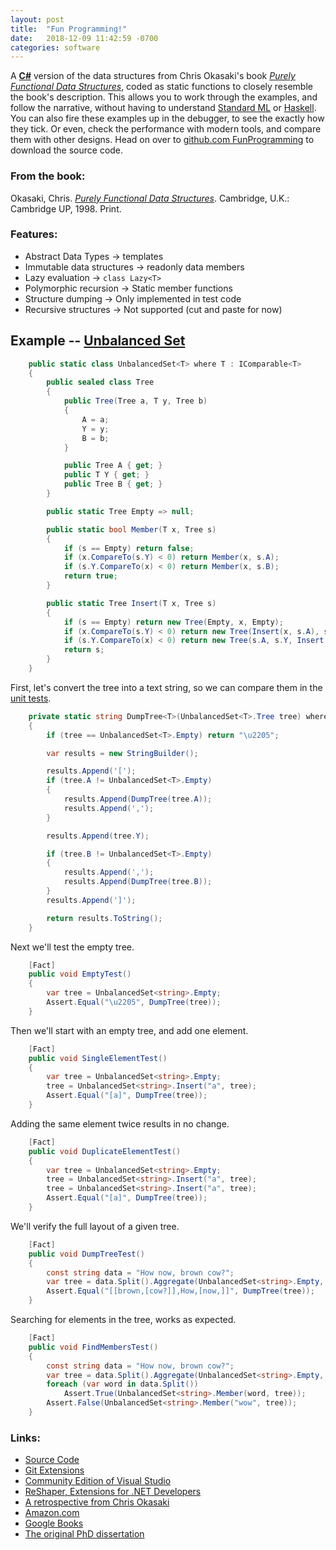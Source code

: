 ```yaml
---
layout: post
title:  "Fun Programming!"
date:   2018-12-09 11:42:59 -0700
categories: software
---
```

A [__C#__][csharp] version of the data structures from Chris Okasaki's book [_Purely Functional Data Structures_][cambridge], 
coded as static functions to closely resemble the book's description.
This allows you to work through the examples, and follow the narrative, without having to understand [Standard ML][standard-ml] or [Haskell][haskell].
You can also fire these examples up in the debugger, to see the exactly how they tick.
Or even, check the performance with modern tools, and compare them with other designs.
Head on over to [github.com FunProgramming][source-code] to download the source code.

### From the book:
Okasaki, Chris. [_Purely Functional Data Structures_](https://en.wikipedia.org/wiki/Purely_functional_data_structure).
Cambridge, U.K.: Cambridge UP, 1998. Print.

### Features:
* Abstract Data Types -> templates
* Immutable data structures -> readonly data members
* Lazy evaluation -> `class Lazy<T>`
* Polymorphic recursion -> Static member functions
* Structure dumping -> Only implemented in test code
* Recursive structures -> Not supported (cut and paste for now)

## Example -- [Unbalanced Set](https://github.com/GregEakin/FunProgramming/blob/dev/FunProgLib/tree/UnbalancedSet.cs)
```csharp
    public static class UnbalancedSet<T> where T : IComparable<T>
    {
        public sealed class Tree
        {
            public Tree(Tree a, T y, Tree b)
            {
                A = a;
                Y = y;
                B = b;
            }

            public Tree A { get; }
            public T Y { get; }
            public Tree B { get; }
        }

        public static Tree Empty => null;

        public static bool Member(T x, Tree s)
        {
            if (s == Empty) return false;
            if (x.CompareTo(s.Y) < 0) return Member(x, s.A);
            if (s.Y.CompareTo(x) < 0) return Member(x, s.B);
            return true;
        }

        public static Tree Insert(T x, Tree s)
        {
            if (s == Empty) return new Tree(Empty, x, Empty);
            if (x.CompareTo(s.Y) < 0) return new Tree(Insert(x, s.A), s.Y, s.B);
            if (s.Y.CompareTo(x) < 0) return new Tree(s.A, s.Y, Insert(x, s.B));
            return s;
        }
    }
```

First, let's convert the tree into a text string, so we can compare them in the [unit tests](https://github.com/GregEakin/FunProgramming/blob/dev/FunProgTests/tree/UnbalancedSetTests.cs).
```csharp
    private static string DumpTree<T>(UnbalancedSet<T>.Tree tree) where T : IComparable<T>
    {
        if (tree == UnbalancedSet<T>.Empty) return "\u2205";

        var results = new StringBuilder();

        results.Append('[');
        if (tree.A != UnbalancedSet<T>.Empty)
        {
            results.Append(DumpTree(tree.A));
            results.Append(',');
        }

        results.Append(tree.Y);

        if (tree.B != UnbalancedSet<T>.Empty)
        {
            results.Append(',');
            results.Append(DumpTree(tree.B));
        }
        results.Append(']');

        return results.ToString();
    }
```

Next we'll test the empty tree.
```csharp
    [Fact]
    public void EmptyTest()
    {
        var tree = UnbalancedSet<string>.Empty;
        Assert.Equal("\u2205", DumpTree(tree));
    }
```

Then we'll start with an empty tree, and add one element.
```csharp
    [Fact]
    public void SingleElementTest()
    {
        var tree = UnbalancedSet<string>.Empty;
        tree = UnbalancedSet<string>.Insert("a", tree);
        Assert.Equal("[a]", DumpTree(tree));
    }
```

Adding the same element twice results in no change.
```csharp
    [Fact]
    public void DuplicateElementTest()
    {
        var tree = UnbalancedSet<string>.Empty;
        tree = UnbalancedSet<string>.Insert("a", tree);
        tree = UnbalancedSet<string>.Insert("a", tree);
        Assert.Equal("[a]", DumpTree(tree));
    }
```

We'll verify the full layout of a given tree.
```csharp
    [Fact]
    public void DumpTreeTest()
    {
        const string data = "How now, brown cow?";
        var tree = data.Split().Aggregate(UnbalancedSet<string>.Empty, (current, word) => UnbalancedSet<string>.Insert(word, current));
        Assert.Equal("[[brown,[cow?]],How,[now,]]", DumpTree(tree));
    }
```

Searching for elements in the tree, works as expected.
```csharp
    [Fact]
    public void FindMembersTest()
    {
        const string data = "How now, brown cow?";
        var tree = data.Split().Aggregate(UnbalancedSet<string>.Empty, (current, word) => UnbalancedSet<string>.Insert(word, current));
        foreach (var word in data.Split())
            Assert.True(UnbalancedSet<string>.Member(word, tree));
        Assert.False(UnbalancedSet<string>.Member("wow", tree));
    }
```

### Links:
* [Source Code][source-code]
* [Git Extensions][git-extensions]
* [Community Edition of Visual Studio][visual-studio]
* [ReShaper, Extensions for .NET Developers][resharper]
* [A retrospective from Chris Okasaki][retrospective]
* [Amazon.com][amazon]
* [Google Books][google-books]
* [The original PhD dissertation][dissertation]

[csharp]: https://en.wikipedia.org/wiki/C_Sharp_(programming_language)
[standard-ml]: https://en.wikipedia.org/wiki/Standard_ML
[haskell]: https://en.wikipedia.org/wiki/Haskell_(programming_language)
[cambridge]: https://www.cambridge.org/catalogue/catalogue.asp?isbn=0521663504
[source-code]: https://github.com/GregEakin/FunProgramming
[git-extensions]: https://gitextensions.github.io
[visual-studio]: https://visualstudio.microsoft.com/vs/community/
[resharper]: https://www.jetbrains.com/resharper/
[retrospective]: https://okasaki.blogspot.com/2008/02/ten-years-of-purely-functional-data.html
[amazon]: https://www.amazon.com/Purely-Functional-Structures-Chris-Okasaki/dp/0521663504/
[google-books]: https://books.google.com/books?id=SxPzSTcTalAC
[dissertation]: https://www.cs.cmu.edu/~rwh/theses/okasaki.pdf
[leonardoborges]: https://github.com/leonardoborges/purely-functional-data-structures
[vkostyukov]: https://github.com/vkostyukov/scalacaster
[topics]: https://github.com/topics/purely-functional-data-structures
